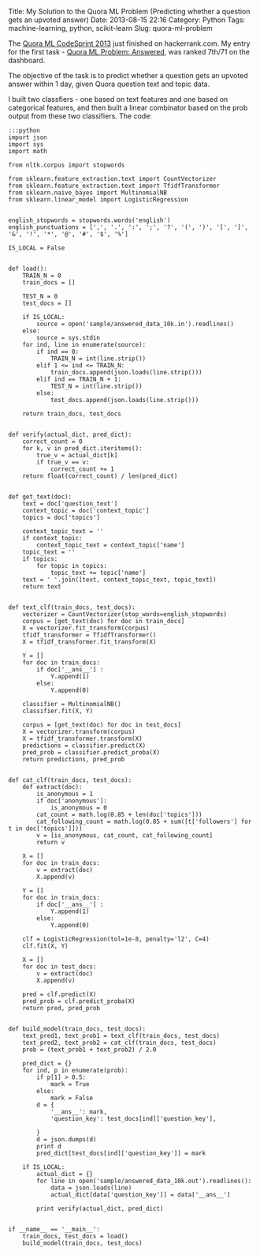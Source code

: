Title: My Solution to the Quora ML Problem (Predicting whether a question gets an upvoted answer)
Date: 2013-08-15 22:16
Category: Python
Tags: machine-learning, python, scikit-learn
Slug: quora-ml-problem

The [Quora ML CodeSprint 2013](https://www.hackerrank.com/contests/quora/challenges) just finished on hackerrank.com. My entry for the first task - [Quora ML Problem: Answered](https://www.hackerrank.com/contests/quora/challenges/quora-ml-answered/leaderboard), was ranked 7th/71 on the dashboard.

The objective of the task is to predict whether a question gets an upvoted answer within 1 day, given Quora question text and topic data.

I built two classfiers - one based on text features and one based on categorical features, and then built a linear combinator based on the prob output from these two classifiers. The code:

    :::python
    import json
    import sys
    import math

    from nltk.corpus import stopwords

    from sklearn.feature_extraction.text import CountVectorizer
    from sklearn.feature_extraction.text import TfidfTransformer
    from sklearn.naive_bayes import MultinomialNB
    from sklearn.linear_model import LogisticRegression


    english_stopwords = stopwords.words('english')
    english_punctuations = [',', '.', ':', ';', '?', '(', ')', '[', ']', '&', '!', '*', '@', '#', '$', '%']

    IS_LOCAL = False


    def load():
        TRAIN_N = 0
        train_docs = []

        TEST_N = 0
        test_docs = []

        if IS_LOCAL:
            source = open('sample/answered_data_10k.in').readlines()
        else:
            source = sys.stdin
        for ind, line in enumerate(source):
            if ind == 0:
                TRAIN_N = int(line.strip())
            elif 1 <= ind <= TRAIN_N:
                train_docs.append(json.loads(line.strip()))
            elif ind == TRAIN_N + 1:
                TEST_N = int(line.strip())
            else:
                test_docs.append(json.loads(line.strip()))

        return train_docs, test_docs


    def verify(actual_dict, pred_dict):
        correct_count = 0
        for k, v in pred_dict.iteritems():
            true_v = actual_dict[k]
            if true_v == v:
                correct_count += 1
        return float(correct_count) / len(pred_dict)


    def get_text(doc):
        text = doc['question_text']
        context_topic = doc['context_topic']
        topics = doc['topics']

        context_topic_text = ''
        if context_topic:
            context_topic_text = context_topic['name']
        topic_text = ''
        if topics:
            for topic in topics:
                topic_text += topic['name']
        text = ' '.join([text, context_topic_text, topic_text])
        return text


    def text_clf(train_docs, test_docs):
        vectorizer = CountVectorizer(stop_words=english_stopwords)
        corpus = [get_text(doc) for doc in train_docs]
        X = vectorizer.fit_transform(corpus)
        tfidf_transformer = TfidfTransformer()
        X = tfidf_transformer.fit_transform(X)

        Y = []
        for doc in train_docs:
            if doc['__ans__'] :
                Y.append(1)
            else:
                Y.append(0)

        classifier = MultinomialNB()
        classifier.fit(X, Y)

        corpus = [get_text(doc) for doc in test_docs]
        X = vectorizer.transform(corpus)
        X = tfidf_transformer.transform(X)
        predictions = classifier.predict(X)
        pred_prob = classifier.predict_proba(X)
        return predictions, pred_prob


    def cat_clf(train_docs, test_docs):
        def extract(doc):
            is_anonymous = 1
            if doc['anonymous']:
                is_anonymous = 0
            cat_count = math.log(0.85 + len(doc['topics']))
            cat_following_count = math.log(0.85 + sum([t['followers'] for t in doc['topics']]))
            v = [is_anonymous, cat_count, cat_following_count]
            return v

        X = []
        for doc in train_docs:
            v = extract(doc)
            X.append(v)

        Y = []
        for doc in train_docs:
            if doc['__ans__'] :
                Y.append(1)
            else:
                Y.append(0)

        clf = LogisticRegression(tol=1e-8, penalty='l2', C=4)
        clf.fit(X, Y)

        X = []
        for doc in test_docs:
            v = extract(doc)
            X.append(v)

        pred = clf.predict(X)
        pred_prob = clf.predict_proba(X)
        return pred, pred_prob


    def build_model(train_docs, test_docs):
        text_pred1, text_prob1 = text_clf(train_docs, test_docs)
        text_pred2, text_prob2 = cat_clf(train_docs, test_docs)
        prob = (text_prob1 + text_prob2) / 2.0

        pred_dict = {}
        for ind, p in enumerate(prob):
            if p[1] > 0.5:
                mark = True
            else:
                mark = False
            d = {
                '__ans__': mark,
                'question_key': test_docs[ind]['question_key'],

            }
            d = json.dumps(d)
            print d
            pred_dict[test_docs[ind]['question_key']] = mark

        if IS_LOCAL:
            actual_dict = {}
            for line in open('sample/answered_data_10k.out').readlines():
                data = json.loads(line)
                actual_dict[data['question_key']] = data['__ans__']

            print verify(actual_dict, pred_dict)


    if __name__ == '__main__':
        train_docs, test_docs = load()
        build_model(train_docs, test_docs)
